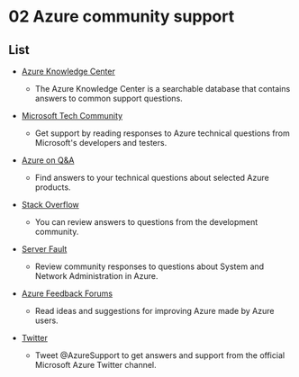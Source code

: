 # 02 Azure community support

## List
* [Azure Knowledge Center](https://azure.microsoft.com/en-ca/resources/knowledge-center/)
  * The Azure Knowledge Center is a searchable database that contains answers to common support questions.
  
* [Microsoft Tech Community](https://techcommunity.microsoft.com/)
  * Get support by reading responses to Azure technical questions from Microsoft's developers and testers.
  
* [Azure on Q&A](https://docs.microsoft.com/en-us/answers/products/azure?product=all)
  * Find answers to your technical questions about selected Azure products.
  
* [Stack Overflow](https://stackoverflow.com/questions/tagged/azure)
  * You can review answers to questions from the development community.
  
* [Server Fault](https://serverfault.com/questions/tagged/azure)
  * Review community responses to questions about System and Network Administration in Azure.
  
* [Azure Feedback Forums](https://feedback.azure.com/forums/34192--general-feedback)
  * Read ideas and suggestions for improving Azure made by Azure users.
  
* [Twitter](https://twitter.com/intent/tweet?text=@azuresupport+%23azhelp:)
  * Tweet @AzureSupport to get answers and support from the official Microsoft Azure Twitter channel.
